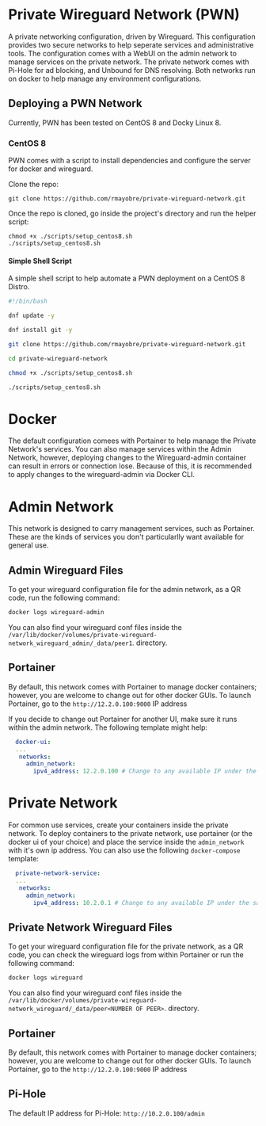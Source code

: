 # Private Wireguard Network (PWN)
A private networking configuration, driven by Wireguard. This configuration provides two secure networks to help seperate services and administrative tools. The configuration comes with a WebUI on the admin network to manage services on the private network. The private network comes with Pi-Hole for ad blocking, and Unbound for DNS resolving. Both networks run on docker to help manage any environment configurations.

## Deploying a PWN Network
Currently, PWN has been tested on CentOS 8 and Docky Linux 8.

### CentOS 8
PWN comes with a script to install dependencies and configure the server for docker and wireguard.

Clone the repo:
```
git clone https://github.com/rmayobre/private-wireguard-network.git
```
Once the repo is cloned, go inside the project's directory and run the helper script:
```
chmod +x ./scripts/setup_centos8.sh
./scripts/setup_centos8.sh
```

#### Simple Shell Script
A simple shell script to help automate a PWN deployment on a CentOS 8 Distro.

```bash
#!/bin/bash

dnf update -y

dnf install git -y

git clone https://github.com/rmayobre/private-wireguard-network.git

cd private-wireguard-network

chmod +x ./scripts/setup_centos8.sh

./scripts/setup_centos8.sh
```

# Docker
The default configuration comees with Portainer to help manage the Private Network's services. You can also manage services within the Admin Network, however, deploying changes to the Wireguard-admin container can result in errors or connection lose. Because of this, it is recommended to apply changes to the wireguard-admin via Docker CLI.

# Admin Network
This network is designed to carry management services, such as Portainer. These are the kinds of services you don't particularlly want available for general use.

## Admin Wireguard Files
To get your wireguard configuration file for the admin network, as a QR code, run the following command:
```bash
docker logs wireguard-admin
```
You can also find your wireguard conf files inside the `/var/lib/docker/volumes/private-wireguard-network_wireguard_admin/_data/peer1`. directory.

## Portainer
By default, this network comes with Portainer to manage docker containers; however, you are welcome to change out for other docker GUIs. To launch Portainer, go to the `http://12.2.0.100:9000` IP address

If you decide to change out Portainer for another UI, make sure it runs within the admin network. The following template might help:
 ```yml
   docker-ui:
   ...
    networks:
      admin_network:
        ipv4_address: 12.2.0.100 # Change to any available IP under the same subnet 12.2.0.0/24.
 ```

# Private Network
For common use services, create your containers inside the private network. To deploy containers to the private network, use portainer (or the docker ui of your choice) and place the service inside the `admin_network` with it's own ip address. You can also use the following `docker-compose` template:
 ```yml
   private-network-service:
   ...
    networks:
      admin_network:
        ipv4_address: 10.2.0.1 # Change to any available IP under the same subnet 10.2.0.0/24.
 ```
 
## Private Network Wireguard Files
To get your wireguard configuration file for the private network, as a QR code, you can check the wireguard logs from within Portainer or run the following command:
```bash
docker logs wireguard
```
You can also find your wireguard conf files inside the `/var/lib/docker/volumes/private-wireguard-network_wireguard/_data/peer<NUMBER OF PEER>`. directory.

## Portainer
By default, this network comes with Portainer to manage docker containers; however, you are welcome to change out for other docker GUIs. To launch Portainer, go to the `http://12.2.0.100:9000` IP address

## Pi-Hole
The default IP address for Pi-Hole: `http://10.2.0.100/admin`
